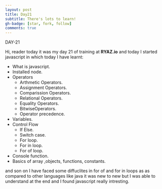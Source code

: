 ```yaml
---
layout: post
title: Day21
subtitle: There's lots to learn!
gh-badge: [star, fork, follow]
comments: true
---
```




DAY-21

Hi, reader  today it was my day 21 of training at **RYAZ.io** and today I started javascript in which today I have learnt:

* What is javascript.
* Installed node.
* Operators
    * Arthmetic Operators.
    * Assignment Operators.
    * Comparission Operators.
    * Relational Operators.
    * Equality Operators.
    * BitwiseOperators.
    * Operator precedence.
* Variables.
* Control Flow
    * If Else.
    * Switch case.
    * For loop.
    * For in loop.
    * For of loop.
* Console function.
* Basics of array ,objects, functions, constants.

 and son on I have faced some diffuclites in for of and for in loops as as compared to other languages like java it was new to new but I was able to understand at the end and I found javascript really intresting.